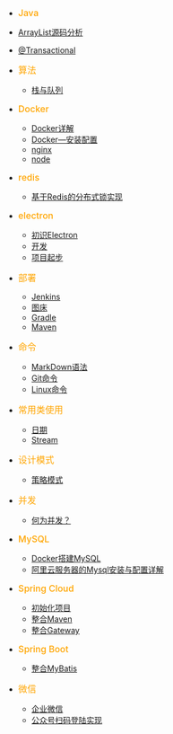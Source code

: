 
*  <font style="color:orange;font-size:16px;font-weight:500">Java</font>
  * [ArrayList源码分析](/java/ArrayList源码分析.md)
  * [@Transactional](java/@Transactional.md)
  *  <font style="color:orange;font-size:16px;font-weight:500">算法</font>
     * [栈与队列](java/栈与队列.md)

* <font style="color:orange;font-size:16px;font-weight:500">Docker</font>
  * [Docker详解](/docker/Docker详解.md)
  * [Docker—安装配置](/docker/Docker—安装配置.md)
  * [nginx](/docker/nginx.md)
  * [node](/docker/node.md)
  
* <font style="color:orange;font-size:16px;font-weight:500">redis</font>
  * [基于Redis的分布式锁实现](/redis/基于Redis的分布式锁实现.md)

* <font style="color:orange;font-size:16px;font-weight:500">electron</font>
  * [初识Electron](/electron/初识Electron.md)
  * [开发](/electron/开发.md)
  * [项目起步](/electron/项目起步.md)

- <font style="color:orange;font-size:16px;font-weight:500">部署</font>
  - [Jenkins](/部署/Jenkins.md)
  - [图床](/部署/图床.md)
  - [Gradle](/部署/gradle.md)
  - [Maven](/部署/Maven.md)
  
- <font style="color:orange;font-size:16px;font-weight:500">命令</font>
  - [MarkDown语法](/命令/MarkDown语法.md)
  - [Git命令](/命令/Git命令.md)
  - [Linux命令](/命令/Linux.md)


- <font style="color:orange;font-size:16px;font-weight:500">常用类使用</font>
  - [日期](/常用类使用/日期.md)
  - [Stream](/常用类使用/Stream.md)

- <font style="color:orange;font-size:16px;font-weight:500">设计模式</font>
  - [策略模式](/设计模式/策略模式.md)

- <font style="color:orange;font-size:16px;font-weight:500">并发</font>
  - [何为并发？](/并发/何为并发？.md)

- <font style="color:orange;font-size:16px;font-weight:500">MySQL</font>
  - [Docker搭建MySQL](/mysql/Docker搭建MySQL.md)
  - [阿里云服务器的Mysql安装与配置详解](/mysql/阿里云服务器的Mysql安装与配置详解.md)

- <font style="color:orange;font-size:16px;font-weight:500">Spring Cloud</font>
  - [初始化项目](/SpringCloud/初始化项目.md)
  - [整合Maven](/SpringCloud/整合Maven.md)
  - [整合Gateway](/SpringCloud/整合Gateway.md)

- <font style="color:orange;font-size:16px;font-weight:500">Spring Boot</font>
  - [整合MyBatis](/SpringBoot/整合MyBatis.md)
  <!-- - [整合Maven](/SpringBoot/整合Maven.md) -->

- <font style="color:orange;font-size:16px;font-weight:500">微信</font>
  - [企业微信](/wechat/企业微信.md)
  - [公众号扫码登陆实现](/wechat/公众号扫码登陆实现.md)

